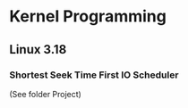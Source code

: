 # Kernel Programming 
## Linux 3.18

### Shortest Seek Time First IO Scheduler
(See folder Project)
